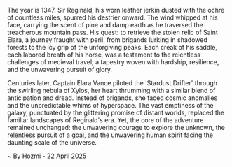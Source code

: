 
The year is 1347.  Sir Reginald, his worn leather jerkin dusted with the ochre of countless miles, spurred his destrier onward.  The wind whipped at his face, carrying the scent of pine and damp earth as he traversed the treacherous mountain pass.  His quest: to retrieve the stolen relic of Saint Elara, a journey fraught with peril, from brigands lurking in shadowed forests to the icy grip of the unforgiving peaks. Each creak of his saddle, each labored breath of his horse, was a testament to the relentless challenges of medieval travel; a tapestry woven with hardship, resilience, and the unwavering pursuit of glory.

Centuries later, Captain Elara Vance piloted the 'Stardust Drifter' through the swirling nebula of Xylos, her heart thrumming with a similar blend of anticipation and dread.  Instead of brigands, she faced cosmic anomalies and the unpredictable whims of hyperspace.  The vast emptiness of the galaxy, punctuated by the glittering promise of distant worlds, replaced the familiar landscapes of Reginald's era.  Yet, the core of the adventure remained unchanged: the unwavering courage to explore the unknown, the relentless pursuit of a goal, and the unwavering human spirit facing the daunting scale of the universe.

~ By Hozmi - 22 April 2025

